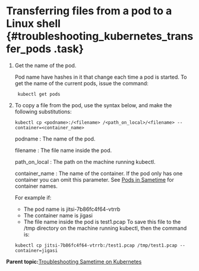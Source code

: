 # Transferring files from a pod to a Linux shell {#troubleshooting_kubernetes_transfer_pods .task}

1.  Get the name of the pod.

    Pod name have hashes in it that change each time a pod is started. To get the name of the current pods, issue the command:

    ``` {#codeblock_r3b_bbj_3vb}
     kubectl get pods 
    ```

2.  To copy a file from the pod, use the syntax below, and make the following substitutions:

    ``` {#codeblock_slt_ycj_3vb}
    kubectl cp <podname>:/<filename> /<path_on_local>/<filename> --container=<container_name> 
    ```

    podname
    :   The name of the pod.

    filename
    :   The file name inside the pod.

    path\_on\_local
    :   The path on the machine running kubectl.

    container\_name
    :   The name of the container. If the pod only has one container you can omit this parameter. See [Pods in Sametime](pods_descriptions.md) for container names.

    For example if:

    -   The pod name is jitsi-7b86fc4f64-vtrrb
    -   The container name is jigasi
    -   The file name inside the pod is test1.pcap
    To save this file to the /tmp directory on the machine running kubectl, then the command is:

    ```
    kubectl cp jitsi-7b86fc4f64-vtrrb:/test1.pcap /tmp/test1.pcap --container=jigasi
    ```


**Parent topic:**[Troubleshooting Sametime on Kubernetes](t_troubleshooting_sametime_kubernetes.md)

